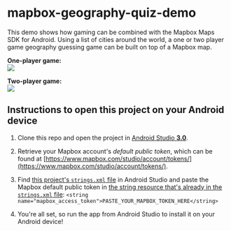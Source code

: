 # mapbox-geography-quiz-demo

This demo shows how gaming can be combined with the Mapbox Maps SDK for Android. Using a list of cities around the world, a one or two player game geography guessing game can be built on top of a Mapbox map.

**One-player game:**
<br>
![](https://user-images.githubusercontent.com/4394910/29583155-24504c7c-874d-11e7-9569-b84aac1eeaa9.gif)

**Two-player game:**
<br>
![](https://user-images.githubusercontent.com/4394910/29583156-2450986c-874d-11e7-8546-cd62ba9ca2d6.gif)
## Instructions to open this project on your Android device

1. Clone this repo and open the project in [Android Studio **3.0**](https://developer.android.com/studio/preview/index.html). 

2. Retrieve your Mapbox account's _default public token_, which can be found at [https://www.mapbox.com/studio/account/tokens/](https://www.mapbox.com/studio/account/tokens/).

3. Find [this project's `strings.xml` file](https://github.com/mapbox/mapbox-voice-runtime-demo/blob/master/app/src/main/res/values/strings.xml) in Android Studio and paste the Mapbox default public token in [the string resource that's already in the `strings.xml` file](https://github.com/mapbox/mapbox-geography-quiz-demo/blob/master/TapperGeoChallenge/app/src/main/res/values/strings.xml#L3):
```<string name="mapbox_access_token">PASTE_YOUR_MAPBOX_TOKEN_HERE</string>```

4. You're all set, so run the app from Android Studio to install it on your Android device!
